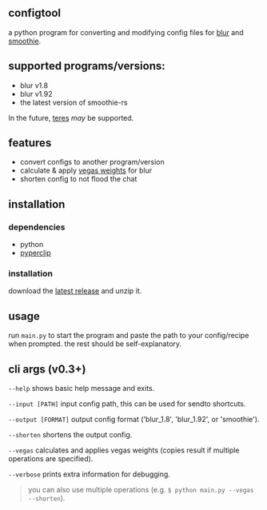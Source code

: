 ## configtool
a python program for converting and modifying config files for [blur](https://github.com/f0e/blur) and [smoothie](https://github.com/couleur-tweak-tips/smoothie-rs).

## supported programs/versions:
- blur v1.8
- blur v1.92
- the latest version of smoothie-rs

In the future, [teres](https://github.com/animafps/teres) *may* be supported.

## features
- convert configs to another program/version
- calculate & apply [vegas weights](https://github.com/unknownopponent/Editing-Software-Frame-Blending-Weights-Estimation/blob/main/Vegas.md) for blur
- shorten config to not flood the chat

## installation

### dependencies
- python
- [pyperclip](https://pypi.org/project/pyperclip/)

### installation

download the [latest release](https://github.com/gem-storm/configtool/releases/latest) and unzip it.

## usage
run `main.py` to start the program and paste the path to your config/recipe when prompted. the rest should be self-explanatory.

## cli args (v0.3+)
`--help`
shows basic help message and exits.

`--input [PATH]`
input config path, this can be used for sendto shortcuts.

`--output [FORMAT]`
output config format ('blur_1.8', 'blur_1.92', or 'smoothie').

`--shorten`
shortens the output config.

`--vegas`
calculates and applies vegas weights (copies result if multiple operations are specified).

`--verbose`
prints extra information for debugging.

> you can also use multiple operations (e.g. `$ python main.py --vegas --shorten`).
